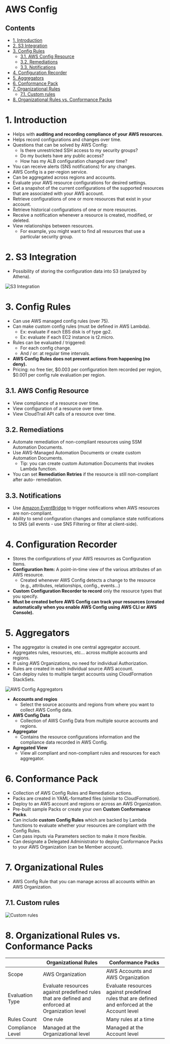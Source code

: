# AWS Config<!-- omit in toc -->

## Contents <!-- omit in toc -->

- [1. Introduction](#1-introduction)
- [2. S3 Integration](#2-s3-integration)
- [3. Config Rules](#3-config-rules)
  - [3.1. AWS Config Resource](#31-aws-config-resource)
  - [3.2. Remediations](#32-remediations)
  - [3.3. Notifications](#33-notifications)
- [4. Configuration Recorder](#4-configuration-recorder)
- [5. Aggregators](#5-aggregators)
- [6. Conformance Pack](#6-conformance-pack)
- [7. Organizational Rules](#7-organizational-rules)
  - [7.1. Custom rules](#71-custom-rules)
- [8. Organizational Rules vs. Conformance Packs](#8-organizational-rules-vs-conformance-packs)

# 1. Introduction

- Helps with **auditing and recording compliance of your AWS resources**.
- Helps record configurations and changes over time.
- Questions that can be solved by AWS Config:
  - Is there unrestricted SSH access to my security groups?
  - Do my buckets have any public access?
  - How has my ALB configuration changed over time?
- You can receive alerts (SNS notifications) for any changes.
- AWS Config is a per-region service.
- Can be aggregated across regions and accounts.
- Evaluate your AWS resource configurations for desired settings.
- Get a snapshot of the current configurations of the supported resources that are associated with your AWS account.
- Retrieve configurations of one or more resources that exist in your account.
- Retrieve historical configurations of one or more resources.
- Receive a notification whenever a resource is created, modified, or deleted.
- View relationships between resources.
  - For example, you might want to find all resources that use a particular security group.

# 2. S3 Integration

- Possibility of storing the configuration data into S3 (analyzed by Athena).

![S3 Integration](/Images/AWSConfigS3Integration.png)

# 3. Config Rules

- Can use AWS managed config rules (over 75).
- Can make custom config rules (must be defined in AWS Lambda).
  - Ex: evaluate if each EBS disk is of type gp2.
  - Ex: evaluate if each EC2 instance is t2.micro.
- Rules can be evaluated / triggered:
  - For each config change.
  - And / or: at regular time intervals.
- **AWS Config Rules does not prevent actions from happening (no deny).**
- Pricing: no free tier, $0.003 per configuration item recorded per region, $0.001 per config rule evaluation per region.

## 3.1. AWS Config Resource

- View compliance of a resource over time.
- View configuration of a resource over time.
- View CloudTrail API calls of a resource over time.

## 3.2. Remediations

- Automate remediation of non-compliant resources using SSM Automation Documents.
- Use AWS-Managed Automation Documents or create custom Automation Documents.
  - Tip: you can create custom Automation Documents that invokes Lambda function.
- You can set **Remediation Retries** if the resource is still non-compliant after auto- remediation.

## 3.3. Notifications

- Use [Amazon EventBridge](/Application%20Integration/Amazon%20EventBridge.md) to trigger notifications when AWS resources are non-compliant.
- Ability to send configuration changes and compliance state notifications to SNS (all events - use SNS Filtering or filter at client-side).

# 4. Configuration Recorder

- Stores the configurations of your AWS resources as Configuration Items.
- **Configuration Item:** A point-in-time view of the various attributes of an AWS resource.
  - Created whenever AWS Config detects a change to the resource (e.g., attributes, relationships, config., events...)
- **Custom Configuration Recorder to record** only the resource types that you specify.
- **Must be created before AWS Config can track your resources (created automatically when you enable AWS Config using AWS CLI or AWS Console).**

# 5. Aggregators

- The aggregator is created in one central aggregator account.
- Aggregates rules, resources, etc... across multiple accounts and regions.
- If using AWS Organizations, no need for individual Authorization.
- Rules are created in each individual source AWS account.
- Can deploy rules to multiple target accounts using CloudFormation StackSets.

![AWS Config Aggregators](/Images/AWSConfigAggregators.png)

- **Accounts and regios**
  - Select the source accounts and regions from where you want to collect AWS Config data.
- **AWS Config Data**
  - Collection of AWS Config Data from multiple source accounts and regions.
- **Aggregator**
  - Contains the resource configurations information and the compliance data recorded in AWS Config.
- **Agregated View**
  - View all compliant and non-compliant rules and resources for each aggregator.

# 6. Conformance Pack

- Collection of AWS Config Rules and Remediation actions.
- Packs are created in YAML-formatted files (similar to CloudFormation).
- Deploy to an AWS account and regions or across an AWS Organization.
- Pre-built sample Packs or create your own **Custom Conformance Packs**.
- Can include **custom Config Rules** which are backed by Lambda functions to evaluate whether your resources are compliant with the Config Rules.
- Can pass inputs via Parameters section to make it more flexible.
- Can designate a Delegated Administrator to deploy Conformance Packs to your AWS Organization (can be Member account).

# 7. Organizational Rules

- AWS Config Rule that you can manage across all accounts within an AWS Organization.

## 7.1. Custom rules

![Custom rules](/Images/AWSConfigCustomRules.png)

# 8. Organizational Rules vs. Conformance Packs

|                  | Organizational Rules                                                                            | Conformance Packs                                                                              |
| ---------------- | ----------------------------------------------------------------------------------------------- | ---------------------------------------------------------------------------------------------- |
| Scope            | AWS Organization                                                                                | AWS Accounts and AWS Organization                                                              |
| Evaluation Type  | Evaluate resources against predefined rules that are defined and enforced at Organization level | Evaluate resources against predefined rules that are defined and enforced at the Account level |
| Rules Count      | One rule                                                                                        | Many rules at a time                                                                           |
| Compliance Level | Managed at the Organizational level                                                             | Managed at the Account level                                                                   |
